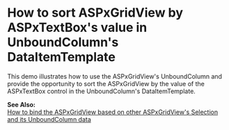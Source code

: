 # How to sort ASPxGridView by ASPxTextBox's value in UnboundColumn's DataItemTemplate


<p>This demo illustrates how to use the ASPxGridView's UnboundColumn and provide the opportunity to sort the ASPxGridView by the value of the ASPxTextBox control in the UnboundColumn's DataItemTemplate.</p><p><strong>See Also:</strong><br />
<a href="https://www.devexpress.com/Support/Center/p/E2364">How to bind the ASPxGridView based on other ASPxGridView's Selection and its UnboundColumn data</a></p>

<br/>


